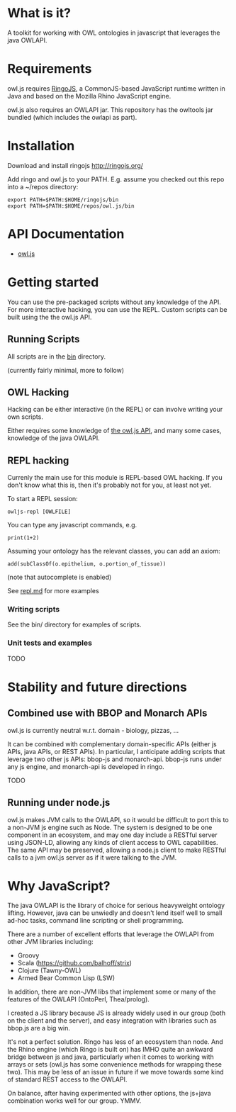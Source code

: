 # What is it?

A toolkit for working with OWL ontologies in javascript that leverages
the java OWLAPI.

# Requirements

owl.js requires [RingoJS](http://ringojs.org/), a CommonJS-based JavaScript runtime written
in Java and based on the Mozilla Rhino JavaScript engine.

owl.js also requires an OWLAPI jar. This repository has the owltools
jar bundled (which includes the owlapi as part).

# Installation

Download and install ringojs
http://ringojs.org/

Add ringo and owl.js to your PATH. E.g. assume you checked out this
repo into a ~/repos directory:

    export PATH=$PATH:$HOME/ringojs/bin
    export PATH=$PATH:$HOME/repos/owl.js/bin

# API Documentation

 * [owl.js](http://htmlpreview.github.io/?https://github.com/cmungall/owl.js/blob/master/docs/files/owl-js.html)

# Getting started

You can use the pre-packaged scripts without any knowledge of the
API. For more interactive hacking, you can use the REPL. Custom
scripts can be built using the the owl.js API.

## Running Scripts

All scripts are in the [bin](bin/README.md) directory.

(currently fairly minimal, more to follow)

## OWL Hacking

Hacking can be either interactive (in the REPL) or can involve writing
your own scripts.

Either requires some knowledge of [the owl.js
API](http://htmlpreview.github.io/?https://github.com/cmungall/owl.js/blob/master/docs/files/owl-js.html),
and many some cases, knowledge of the java OWLAPI.

## REPL hacking

Currenly the main use for this module is REPL-based OWL hacking. If
you don't know what this is, then it's probably not for you, at least
not yet.

To start a REPL session:

    owljs-repl [OWLFILE]

You can type any javascript commands, e.g.

    print(1+2)

Assuming your ontology has the relevant classes, you can add an axiom:

    add(subClassOf(o.epithelium, o.portion_of_tissue))

(note that autocomplete is enabled)

See [repl.md](repl.md) for more examples

### Writing scripts

See the bin/ directory for examples of scripts.

### Unit tests and examples

TODO

# Stability and future directions

## Combined use with BBOP and Monarch APIs

owl.js is currently neutral w.r.t. domain - biology, pizzas, ...

It can be combined with complementary domain-specific APIs (either js
APIs, java APIs, or REST APIs). In particular, I anticipate adding
scripts that leverage two other js APIs: bbop-js and
monarch-api. bbop-js runs under any js engine, and monarch-api is
developed in ringo.

TODO

## Running under node.js

owl.js makes JVM calls to the OWLAPI, so it would be difficult to port
this to a non-JVM js engine such as Node. The system is designed to be
one component in an ecosystem, and may one day include a RESTful
server using JSON-LD, allowing any kinds of client access to OWL
capabilities. The same API may be preserved, allowing a node.js client
to make RESTful calls to a jvm owl.js server as if it were talking to
the JVM.

# Why JavaScript?

The java OWLAPI is the library of choice for serious heavyweight
ontology lifting. However, java can be unwiedly and doesn't lend
itself well to small ad-hoc tasks, command line scripting or shell
programming.

There are a number of excellent efforts that leverage the OWLAPI from
other JVM libraries including:

 * Groovy
 * Scala (https://github.com/balhoff/strix)
 * Clojure (Tawny-OWL)
 * Armed Bear Common Lisp (LSW)

In addition, there are non-JVM libs that implement some or many of the
features of the OWLAPI (OntoPerl, Thea/prolog).

I created a JS library because JS is already widely used in our group
(both on the client and the server), and easy integration with
libraries such as bbop.js are a big win.

It's not a perfect solution. Ringo has less of an ecosystem than
node. And the Rhino engine (which Ringo is built on) has IMHO quite an
awkward bridge between js and java, particularly when it comes to
working with arrays or sets (owl.js has some convenience methods for
wrapping these two). This may be less of an issue in future if we move
towards some kind of standard REST access to the OWLAPI.

On balance, after having experimented with other options, the js+java
combination works well for our group. YMMV.



